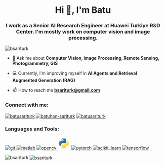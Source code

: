 <h1 align="center">Hi 👋, I'm Batu</h1>
<h3 align="center">I work as a Senior AI Research Engineer at Huawei Turkiye R&D Center. I'm mostly work on computer vision and image processing.</h3>

<p align="left"> <img src="https://komarev.com/ghpvc/?username=bsariturk&label=Profile%20views&color=0e75b6&style=flat" alt="bsariturk" /> </p>

- 💬 Ask me about **Computer Vision, Image Processing, Remote Sensing, Photogrammetry, GIS**

- 💻 Currently, I'm improving myself in **AI Agents and Retrieval Augmented Generation (RAG)** 

- 📫 How to reach me **bsariturk@gmail.com**

<h3 align="left">Connect with me:</h3>
<p align="left">
<a href="https://twitter.com/batusariturk" target="blank"><img align="center" src="https://raw.githubusercontent.com/rahuldkjain/github-profile-readme-generator/master/src/images/icons/Social/twitter.svg" alt="batusariturk" height="30" width="40" /></a>
<a href="https://linkedin.com/in/batuhan-sariturk" target="blank"><img align="center" src="https://raw.githubusercontent.com/rahuldkjain/github-profile-readme-generator/master/src/images/icons/Social/linked-in-alt.svg" alt="batuhan-sariturk" height="30" width="40" /></a>
<a href="https://instagram.com/batusariturk" target="blank"><img align="center" src="https://raw.githubusercontent.com/rahuldkjain/github-profile-readme-generator/master/src/images/icons/Social/instagram.svg" alt="batusariturk" height="30" width="40" /></a>
</p>

<h3 align="left">Languages and Tools:</h3>
<p align="left"> <a href="https://git-scm.com/" target="_blank" rel="noreferrer"> <img src="https://www.vectorlogo.zone/logos/git-scm/git-scm-icon.svg" alt="git" width="40" height="40"/> </a> <a href="https://www.mathworks.com/" target="_blank" rel="noreferrer"> <img src="https://upload.wikimedia.org/wikipedia/commons/2/21/Matlab_Logo.png" alt="matlab" width="40" height="40"/> </a> <a href="https://opencv.org/" target="_blank" rel="noreferrer"> <img src="https://www.vectorlogo.zone/logos/opencv/opencv-icon.svg" alt="opencv" width="40" height="40"/> </a> <a href="https://www.python.org" target="_blank" rel="noreferrer"> <img src="https://raw.githubusercontent.com/devicons/devicon/master/icons/python/python-original.svg" alt="python" width="40" height="40"/> </a> <a href="https://pytorch.org/" target="_blank" rel="noreferrer"> <img src="https://www.vectorlogo.zone/logos/pytorch/pytorch-icon.svg" alt="pytorch" width="40" height="40"/> </a> <a href="https://scikit-learn.org/" target="_blank" rel="noreferrer"> <img src="https://upload.wikimedia.org/wikipedia/commons/0/05/Scikit_learn_logo_small.svg" alt="scikit_learn" width="40" height="40"/> </a> <a href="https://www.tensorflow.org" target="_blank" rel="noreferrer"> <img src="https://www.vectorlogo.zone/logos/tensorflow/tensorflow-icon.svg" alt="tensorflow" width="40" height="40"/> </a> </p>

<p><img align="left" src="https://github-readme-stats.vercel.app/api/top-langs?username=bsariturk&show_icons=true&locale=en&layout=compact" alt="bsariturk" /></p>

<p>&nbsp;<img align="center" src="https://github-readme-stats.vercel.app/api?username=bsariturk&show_icons=true&locale=en" alt="bsariturk" /></p>

